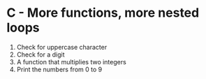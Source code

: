 # C - More functions, more nested loops
1. Check for uppercase character
2. Check for a digit
3. A function that multiplies two integers
4. Print the numbers from 0 to 9
